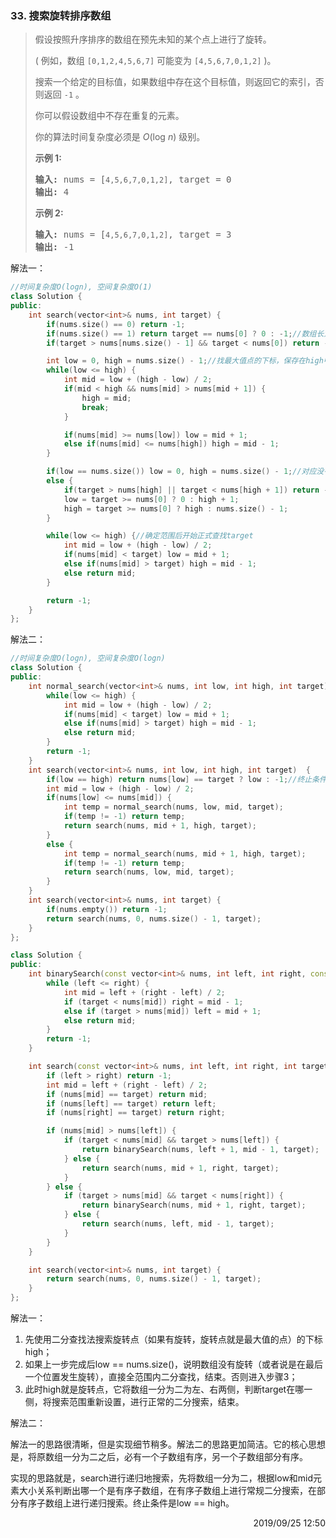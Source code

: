 ### 33. 搜索旋转排序数组

> <div class="content__2ebE"><p>假设按照升序排序的数组在预先未知的某个点上进行了旋转。</p>
>
> <p>( 例如，数组&nbsp;<code>[0,1,2,4,5,6,7]</code>&nbsp;可能变为&nbsp;<code>[4,5,6,7,0,1,2]</code>&nbsp;)。</p>
>
> <p>搜索一个给定的目标值，如果数组中存在这个目标值，则返回它的索引，否则返回&nbsp;<code>-1</code>&nbsp;。</p>
>
> <p>你可以假设数组中不存在重复的元素。</p>
>
> <p>你的算法时间复杂度必须是&nbsp;<em>O</em>(log&nbsp;<em>n</em>) 级别。</p>
>
> <p><strong>示例 1:</strong></p>
>
> <pre><strong>输入:</strong> nums = [<code>4,5,6,7,0,1,2]</code>, target = 0
> <strong>输出:</strong> 4
> </pre>
>
> <p><strong>示例&nbsp;2:</strong></p>
>
> <pre><strong>输入:</strong> nums = [<code>4,5,6,7,0,1,2]</code>, target = 3
> <strong>输出:</strong> -1</pre>
> </div>

解法一：
```cpp
//时间复杂度O(logn), 空间复杂度O(1)
class Solution {
public:
    int search(vector<int>& nums, int target) {
        if(nums.size() == 0) return -1;
        if(nums.size() == 1) return target == nums[0] ? 0 : -1;//数组长为1，直接判断
        if(target > nums[nums.size() - 1] && target < nums[0]) return -1;//小于左边界且大于右边界，肯定不存在

        int low = 0, high = nums.size() - 1;//找最大值点的下标，保存在high中
        while(low <= high) {
            int mid = low + (high - low) / 2;
            if(mid < high && nums[mid] > nums[mid + 1]) {
                high = mid;
                break;
            }

            if(nums[mid] >= nums[low]) low = mid + 1;
            else if(nums[mid] <= nums[high]) high = mid - 1;
        }

        if(low == nums.size()) low = 0, high = nums.size() - 1;//对应没有旋转的情况
        else {
            if(target > nums[high] || target < nums[high + 1]) return -1;//大于最大值或小于最小值，肯定不存在
            low = target >= nums[0] ? 0 : high + 1;
            high = target >= nums[0] ? high : nums.size() - 1;
        }

        while(low <= high) {//确定范围后开始正式查找target
            int mid = low + (high - low) / 2;
            if(nums[mid] < target) low = mid + 1;
            else if(nums[mid] > target) high = mid - 1;
            else return mid;
        }

        return -1;
    }
};
```

解法二：
```cpp
//时间复杂度O(logn), 空间复杂度O(logn)
class Solution {
public:
    int normal_search(vector<int>& nums, int low, int high, int target)  {
        while(low <= high) {
            int mid = low + (high - low) / 2;
            if(nums[mid] < target) low = mid + 1;
            else if(nums[mid] > target) high = mid - 1;
            else return mid;
        }
        return -1;
    }
    int search(vector<int>& nums, int low, int high, int target)  {
        if(low == high) return nums[low] == target ? low : -1;//终止条件
        int mid = low + (high - low) / 2;
        if(nums[low] <= nums[mid]) {
            int temp = normal_search(nums, low, mid, target);
            if(temp != -1) return temp;
            return search(nums, mid + 1, high, target);
        }
        else {
            int temp = normal_search(nums, mid + 1, high, target);
            if(temp != -1) return temp;
            return search(nums, low, mid, target);
        }
    }
    int search(vector<int>& nums, int target) {
        if(nums.empty()) return -1;
        return search(nums, 0, nums.size() - 1, target);
    }
};
```

```cpp
class Solution {
public:
    int binarySearch(const vector<int>& nums, int left, int right, const int target) {
        while (left <= right) {
            int mid = left + (right - left) / 2;
            if (target < nums[mid]) right = mid - 1;
            else if (target > nums[mid]) left = mid + 1;
            else return mid;
        }
        return -1;
    }

    int search(const vector<int>& nums, int left, int right, int target) {
        if (left > right) return -1;
        int mid = left + (right - left) / 2;
        if (nums[mid] == target) return mid;
        if (nums[left] == target) return left;
        if (nums[right] == target) return right;

        if (nums[mid] > nums[left]) {
            if (target < nums[mid] && target > nums[left]) {
                return binarySearch(nums, left + 1, mid - 1, target);
            } else {
                return search(nums, mid + 1, right, target);
            }
        } else {
            if (target > nums[mid] && target < nums[right]) {
                return binarySearch(nums, mid + 1, right, target);
            } else {
                return search(nums, left, mid - 1, target);
            }
        }
    }

    int search(vector<int>& nums, int target) {
        return search(nums, 0, nums.size() - 1, target);
    }
};
```

解法一：

1. 先使用二分查找法搜索旋转点（如果有旋转，旋转点就是最大值的点）的下标high；
2. 如果上一步完成后low == nums.size()，说明数组没有旋转（或者说是在最后一个位置发生旋转），直接全范围内二分查找，结束。否则进入步骤3；
3. 此时high就是旋转点，它将数组一分为二为左、右两侧，判断target在哪一侧，将搜索范围重新设置，进行正常的二分搜索，结束。

解法二：

解法一的思路很清晰，但是实现细节稍多。解法二的思路更加简洁。它的核心思想是，将原数组一分为二之后，必有一个子数组有序，另一个子数组部分有序。

实现的思路就是，search进行递归地搜索，先将数组一分为二，根据low和mid元素大小关系判断出哪一个是有序子数组，在有序子数组上进行常规二分搜索，在部分有序子数组上进行递归搜索。终止条件是low == high。

<div style="text-align: right"> 2019/09/25 12:50 </div>